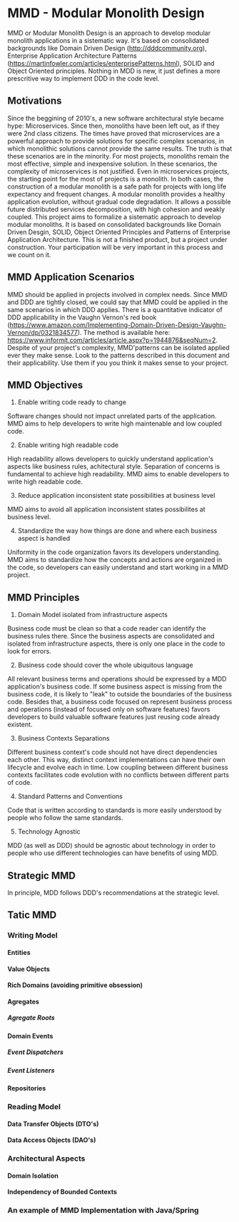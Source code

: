 # MMD - Modular Monolith Design

MMD or Modular Monolith Design is an approach to develop modular monolith applications in a sistematic way. It's based on consolidated backgrounds like Domain Driven Design (http://dddcommunity.org), Enterprise Application Architecture Patterns (https://martinfowler.com/articles/enterprisePatterns.html), SOLID and Object Oriented principles. Nothing in MDD is new, it just defines a more prescritive way to implement DDD in the code level.

## Motivations

Since the beggining of 2010's, a new software architectural style became hype: Microservices. Since then, monoliths have been left out, as if they were 2nd class citizens. The times have proved that microservices are a powerful approach to provide solutions for specific complex scenarios, in which monolithic solutions cannot provide the same results. The truth is that these scenarios are in the minority. For most projects, monoliths remain the most effective, simple and inexpensive solution. In these scenarios, the complexity of microservices is not justified. Even in microservices projects, the starting point for the most of projects is a monolith. In both cases, the construction of a modular monolith is a safe path for projects with long life expectancy and frequent changes. A modular monolith provides a healthy application evolution, without gradual code degradation. It allows a possible future distributed services decomposition, with high cohesion and weakly coupled. This project aims to formalize a sistematic approach to develop modular monoliths. It is based on consolidated backgrounds like Domain Driven Desgin, SOLID, Object Oriented Principles and Patterns of Enterprise Application Architecture. This is not a finished product, but a project under construction. Your participation will be very important in this process and we count on it.

## MMD Application Scenarios

MMD should be applied in projects involved in complex needs. Since MMD and DDD are tightly closed, we could say that MMD could be applied in the same scenarios in which DDD applies. There is a quantitative indicator of DDD applicability in the Vaughn Vernon's red book (https://www.amazon.com/Implementing-Domain-Driven-Design-Vaughn-Vernon/dp/0321834577). The method is available here: https://www.informit.com/articles/article.aspx?p=1944876&seqNum=2. Despite of your project's complexity, MMD'patterns can be isolated applied ever they make sense. Look to the patterns described in this document and their applicability. Use them if you you think it makes sense to your project.
 
## MMD Objectives

1. Enable writing code ready to change

Software changes should not impact unrelated parts of the application. MMD aims to help developers to write high maintenable and low coupled code.

2. Enable writing high readable code

High readability allows developers to quickly understand application's aspects like business rules, achitectural style. Separation of concerns is fundamental to achieve high readability. MMD aims to enable developers to write high readable code.

3. Reduce application inconsistent state possibilities at business level

MMD aims to avoid all application inconsistent states possibilites at business level. 

4. Standardize the way how things are done and where each business aspect is handled

Uniformity in the code organization favors its developers understanding. MMD aims to standardize how the concepts and actions are organized in the code, so developers can easily understand and start working in a MMD project.

## MMD Principles

1. Domain Model isolated from infrastructure aspects

Business code must be clean so that a code reader can identify the business rules there. Since the business aspects are consolidated and isolated from infrastructure aspects, there is only one place in the code to look for errors.

2. Business code should cover the whole ubiquitous language

All relevant business terms and operations should be expressed by a MDD application's business code. If some business aspect is missing from the business code, it is likely to "leak" to outside the boundaries of the business code. Besides that, a business code focused on represent business process and operations (instead of focused only on software features) favors developers to build valuable software features just reusing code already existent.

3. Business Contexts Separations

Different business context's code should not have direct dependencies each other. This way, distinct context implementations can have their own lifecycle and evolve each in time. Low coupling between different business contexts facilitates code evolution with no conflicts between different parts of code.

4. Standard Patterns and Conventions

Code that is written according to standards is more easily understood by people who follow the same standards.

5. Technology Agnostic

MDD (as well as DDD) should be agnostic about technology in order to people who use different technologies can have benefits of using MDD.

## Strategic MMD

In principle, MDD follows DDD's recommendations at the strategic level.

## Tatic MMD

### Writing Model

#### Entities

#### Value Objects

#### Rich Domains (avoiding primitive obsession)

#### Agregates

##### Agregate Roots

#### Domain Events

##### Event Dispatchers

##### Event Listeners

#### Repositories

### Reading Model

#### Data Transfer Objects (DTO's)

#### Data Access Objects (DAO's)

### Architectural Aspects

#### Domain Isolation

#### Independency of Bounded Contexts

### An example of MMD Implementation with Java/Spring
